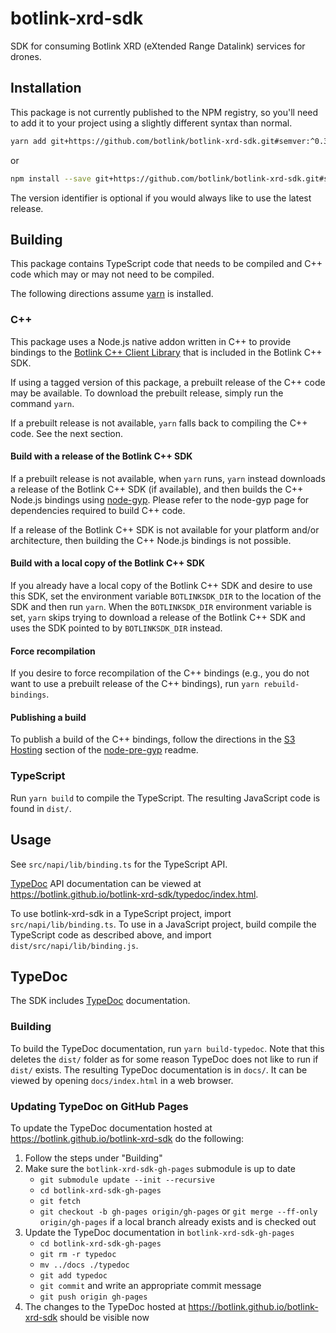 # botlink-xrd-sdk

SDK for consuming Botlink XRD (eXtended Range Datalink) services for drones.

## Installation

This package is not currently published to the NPM registry, so you'll need to add it to your
project using a slightly different syntax than normal.

```bash
yarn add git+https://github.com/botlink/botlink-xrd-sdk.git#semver:^0.3.0
```

or

```bash
npm install --save git+https://github.com/botlink/botlink-xrd-sdk.git#semver:^0.3.0
```

The version identifier is optional if you would always like to use the latest release.

## Building

This package contains TypeScript code that needs to be compiled and C++ code which may or may not need to be compiled.

The following directions assume [yarn](https://yarnpkg.com/) is installed.

### C++
This package uses a Node.js native addon written in C++ to provide bindings to the [Botlink C++ Client Library](https://botlink.github.io/botlink-xrd-sdk/doxygen/index.html) that is included in the Botlink C++ SDK.

If using a tagged version of this package, a prebuilt release of the C++ code may be available. To download the prebuilt release, simply run the command `yarn`.

If a prebuilt release is not available, `yarn` falls back to compiling the C++ code. See the next section.

#### Build with a release of the Botlink C++ SDK
If a prebuilt release is not available, when `yarn` runs, `yarn` instead downloads a release of the Botlink C++ SDK (if available), and then builds the C++ Node.js bindings using [node-gyp](https://github.com/nodejs/node-gyp). Please refer to the node-gyp page for dependencies required to build C++ code.

If a release of the Botlink C++ SDK is not available for your platform and/or architecture, then building the C++ Node.js bindings is not possible.

#### Build with a local copy of the Botlink C++ SDK
If you already have a local copy of the Botlink C++ SDK and desire to use this SDK, set the environment variable `BOTLINKSDK_DIR` to the location of the SDK and then run `yarn`. When the `BOTLINKSDK_DIR` environment variable is set, `yarn` skips trying to download a release of the Botlink C++ SDK and uses the SDK pointed to by `BOTLINKSDK_DIR` instead.

#### Force recompilation
If you desire to force recompilation of the C++ bindings (e.g., you do not want to use a prebuilt release of the C++ bindings), run `yarn rebuild-bindings`.

#### Publishing a build
To publish a build of the C++ bindings, follow the directions in the [S3 Hosting](https://github.com/mapbox/node-pre-gyp#s3-hosting) section of the [node-pre-gyp](https://github.com/mapbox/node-pre-gyp#readme) readme.

### TypeScript

Run `yarn build` to compile the TypeScript. The resulting JavaScript code is found in `dist/`.

## Usage

See `src/napi/lib/binding.ts` for the TypeScript API.

[TypeDoc](https://typedoc.org/) API documentation can be viewed at https://botlink.github.io/botlink-xrd-sdk/typedoc/index.html.

To use botlink-xrd-sdk in a TypeScript project, import `src/napi/lib/binding.ts`. To use in a JavaScript project, build compile the TypeScript code as described above, and import `dist/src/napi/lib/binding.js`.

## TypeDoc

The SDK includes [TypeDoc](https://typedoc.org/) documentation.

### Building

To build the TypeDoc documentation, run `yarn build-typedoc`. Note that this
deletes the `dist/` folder as for some reason TypeDoc does not like to run if
`dist/` exists. The resulting TypeDoc documentation is in `docs/`. It can be
viewed by opening `docs/index.html` in a web browser.

### Updating TypeDoc on GitHub Pages

To update the TypeDoc documentation hosted at https://botlink.github.io/botlink-xrd-sdk do the following:

1. Follow the steps under "Building"
1. Make sure the `botlink-xrd-sdk-gh-pages` submodule is up to date
   * `git submodule update --init --recursive`
   * `cd botlink-xrd-sdk-gh-pages`
   * `git fetch`
   * `git checkout -b gh-pages origin/gh-pages` or `git merge --ff-only origin/gh-pages` if a local branch already exists and is checked out
1. Update the TypeDoc documentation in `botlink-xrd-sdk-gh-pages`
   * `cd botlink-xrd-sdk-gh-pages`
   * `git rm -r typedoc`
   * `mv ../docs ./typedoc`
   * `git add typedoc`
   * `git commit` and write an appropriate commit message
   * `git push origin gh-pages`
1. The changes to the TypeDoc hosted at https://botlink.github.io/botlink-xrd-sdk should be visible now
